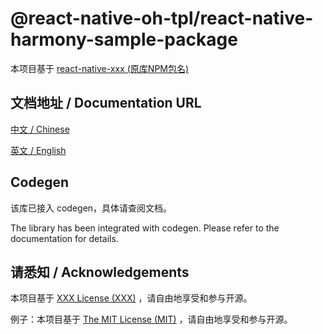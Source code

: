 # @react-native-oh-tpl/react-native-harmony-sample-package

本项目基于 [react-native-xxx (原库NPM包名)](原库github链接)

## 文档地址 / Documentation URL 

[中文 / Chinese](https://gitee.com/react-native-oh-library/usage-docs/blob/master/zh-cn/xxx.md)

[英文 / English](https://gitee.com/react-native-oh-library/usage-docs/blob/master/zh-en/xxx.md)

## Codegen

该库已接入 codegen，具体请查阅文档。

The library has been integrated with codegen. Please refer to the documentation for details.

## 请悉知 / Acknowledgements

本项目基于 [XXX License (XXX)](https://github.com/xxx/xxx/blob/main/LICENSE.md) ，请自由地享受和参与开源。

例子：本项目基于 [The MIT License (MIT)](https://github.com/callstack/react-native-slider/blob/main/LICENSE.md) ，请自由地享受和参与开源。
